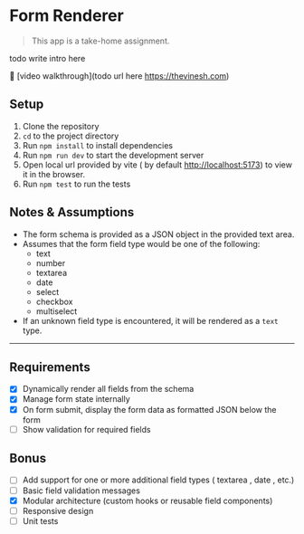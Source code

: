 # Form Renderer

> This app is a take-home assignment.

todo write intro here

🔗 [video walkthrough](todo url here https://thevinesh.com)

## Setup
 
1. Clone the repository
2. `cd` to the project directory
3. Run `npm install` to install dependencies
4. Run `npm run dev` to start the development server
5. Open local url provided by vite ( by default [http://localhost:5173](http://localhost:5173)) to view it in the browser.
6. Run `npm test` to run the tests

## Notes & Assumptions
- The form schema is provided as a JSON object in the provided text area.
- Assumes that the form field type would be one of the following:
  - text
  - number
  - textarea
  - date
  - select
  - checkbox
  - multiselect
- If an unknown field type is encountered, it will be rendered as a `text` type.

___
## Requirements
- [x] Dynamically render all fields from the schema
- [x] Manage form state internally
- [x] On form submit, display the form data as formatted JSON below the form
- [ ] Show validation for required fields

## Bonus
- [ ] Add support for one or more additional field types ( textarea , date , etc.)
- [ ] Basic field validation messages
- [x] Modular architecture (custom hooks or reusable field components)
- [ ] Responsive design
- [ ] Unit tests
